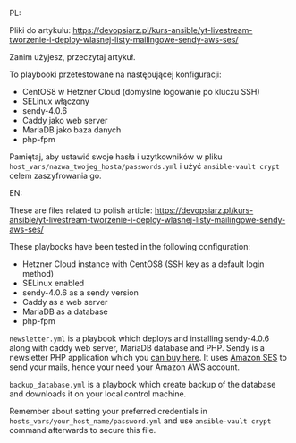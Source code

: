 PL:

Pliki do artykułu: https://devopsiarz.pl/kurs-ansible/yt-livestream-tworzenie-i-deploy-wlasnej-listy-mailingowe-sendy-aws-ses/

Zanim użyjesz, przeczytaj artykuł. 

To playbooki przetestowane na następującej konfiguracji:

- CentOS8 w Hetzner Cloud (domyślne logowanie po kluczu SSH)
- SELinux włączony
- sendy-4.0.6
- Caddy jako web server
- MariaDB jako baza danych
- php-fpm

Pamiętaj, aby ustawić swoje hasła i użytkowników w pliku `host_vars/nazwa_twojeg_hosta/passwords.yml` i użyć 
`ansible-vault crypt` celem zaszyfrowania go.

EN:

These are files related to polish article: https://devopsiarz.pl/kurs-ansible/yt-livestream-tworzenie-i-deploy-wlasnej-listy-mailingowe-sendy-aws-ses/

These playbooks have been tested in the following configuration:

- Hetzner Cloud instance with CentOS8 (SSH key as a default login method)
- SELinux enabled
- sendy-4.0.6 as a sendy version
- Caddy as a web server
- MariaDB as a database
- php-fpm

`newsletter.yml` is a playbook which deploys and installing sendy-4.0.6 along with caddy 
web server, MariaDB database and PHP. Sendy is a newsletter PHP application which you [can buy here](https://sendy.co). 
It uses [Amazon SES](https://docs.aws.amazon.com/ses/latest/DeveloperGuide/Welcome.html) to send your mails, hence your need 
your Amazon AWS account.

`backup_database.yml` is a playbook which create backup of the database and downloads it on your local control machine.

Remember about setting your preferred credentials in `hosts_vars/your_host_name/password.yml` and use 
`ansible-vault crypt` command afterwards to secure this file.

